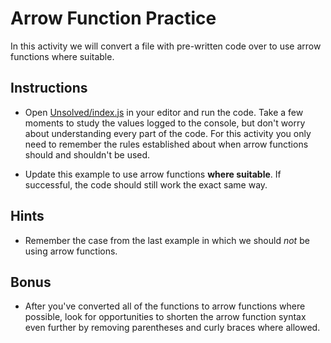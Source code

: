 # Arrow Function Practice

In this activity we will convert a file with pre-written code over to use arrow functions where suitable.

## Instructions

* Open [Unsolved/index.js](Unsolved/index.js) in your editor and run the code. Take a few moments to study the values logged to the console, but don't worry about understanding every part of the code. For this activity you only need to remember the rules established about when arrow functions should and shouldn't be used.

* Update this example to use arrow functions **where suitable**. If successful, the code should still work the exact same way.

## Hints

* Remember the case from the last example in which we should _not_ be using arrow functions.

## Bonus

* After you've converted all of the functions to arrow functions where possible, look for opportunities to shorten the arrow function syntax even further by removing parentheses and curly braces where allowed.
